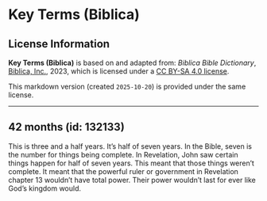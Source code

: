 # Key Terms (Biblica)

## License Information

**Key Terms (Biblica)** is based on and adapted from: _Biblica Bible Dictionary_, [Biblica, Inc.](https://www.biblica.com/), 2023, which is licensed under a [CC BY-SA 4.0 license](https://creativecommons.org/licenses/by-sa/4.0/legalcode.en).

This markdown version (created `2025-10-20`) is provided under the same license.



--------------------------------

## 42 months (id: 132133)

This is three and a half years. It’s half of seven years. In the Bible, seven is the number for things being complete. In Revelation, John saw certain things happen for half of seven years. This meant that those things weren’t complete. It meant that the powerful ruler or government in Revelation chapter 13 wouldn’t have total power. Their power wouldn’t last for ever like God’s kingdom would.


